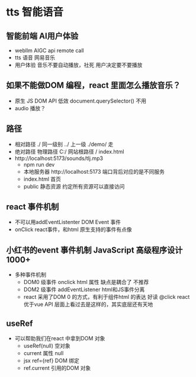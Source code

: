 # tts 智能语音

## 智能前端  AI用户体验
- webllm
  AIGC api remote call 
- tts 语音 
  网易音乐
- 用户体验
  音乐不要自动播放，社死
  用户决定要不要播放

## 如果不能做DOM 编程，react 里面怎么播放音乐？
- 原生 JS DOM API 低效 document.querySelector() 不用
- audio 播放？ 

## 路径
- 相对路径
    ./ 同一级别
    ../ 上一级
    ./demo/ 走
- 绝对路径
  物理路径 C:/
  网站根路径 /  index.html
- http://localhost:5173/sounds/tlj.mp3
  - npm run dev
  - 本地服务器 http://localhost:5173
端口背后对应的是不同服务
  - index.html 首页
  - public 静态资源 
    约定所有资源可以直接访问

## react 事件机制
  - 不可以用addEventListenter DOM Event 事件
  - onClick react事件，和html 原生支持的事件有点像

## 小红书的event 事件机制 JavaScript 高级程序设计 1000+
- 多种事件机制
  - DOM0 级事件
    onclick  html 属性 缺点是耦合了 不推荐
  - DOM2 级事件
    addEventListener  html和JS事件分离
  - react
    采用了DOM 0 的方式，有利于组件html 的表达  好读
    @click  react 优于vue
    API 层面上看过去是这样的，其实底层还有天地

## useRef
- 可以帮助我们在react 中拿到DOM 对象
  - useRef(null) 空对象
  - current 属性 null
  - jsx ref={ref} DOM 绑定
  - ref.current 引用的DOM 对象